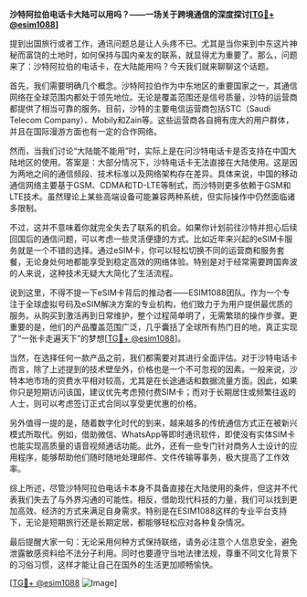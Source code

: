 **沙特阿拉伯电话卡大陆可以用吗？——一场关于跨境通信的深度探讨[[TG💪+ @esim1088](https://t.me/s/esim1088)]**

提到出国旅行或者工作，通讯问题总是让人头疼不已。尤其是当你来到中东这片神秘而富饶的土地时，如何保持与国内亲友的联系，就显得尤为重要了。那么，问题来了：沙特阿拉伯的电话卡，在大陆能用吗？今天我们就来聊聊这个话题。

首先，我们需要明确几个概念。沙特阿拉伯作为中东地区的重要国家之一，其通信网络在全球范围内都处于领先地位。无论是覆盖范围还是信号质量，沙特的运营商都提供了相当可靠的服务。目前，沙特的主要电信运营商包括STC（Saudi Telecom Company）、Mobily和Zain等。这些运营商各自拥有庞大的用户群体，并且在国际漫游方面也有一定的合作网络。

然而，当我们讨论“大陆能不能用”时，实际上是在问沙特电话卡是否支持在中国大陆地区的使用。答案是：大部分情况下，沙特电话卡无法直接在大陆使用。这是因为两地之间的通信频段、技术标准以及网络架构存在差异。具体来说，中国的移动通信网络主要基于GSM、CDMA和TD-LTE等制式，而沙特则更多依赖于GSM和LTE技术。虽然理论上某些高端设备可能兼容两种系统，但实际操作中仍然面临诸多限制。

不过，这并不意味着你就完全失去了联系的机会。如果你计划前往沙特并担心后续回国后的通信问题，可以考虑一些灵活便捷的方式。比如近年来兴起的eSIM卡服务就是一个不错的选择。通过eSIM卡，你可以轻松切换不同的运营商和服务套餐，无论身处何地都能享受到稳定高效的网络体验。特别是对于经常需要跨国奔波的人来说，这种技术无疑大大简化了生活流程。

说到这里，不得不提一下eSIM卡背后的推动者——ESIM1088团队。作为一个专注于全球虚拟号码及eSIM解决方案的专业机构，他们致力于为用户提供最优质的服务。从购买到激活再到日常维护，整个过程简单明了，无需繁琐的操作步骤。更重要的是，他们的产品覆盖范围广泛，几乎囊括了全球所有热门目的地，真正实现了“一张卡走遍天下”的梦想[[TG💪+ @esim1088](https://t.me/s/esim1088)]。

当然，在选择任何一款产品之前，我们都需要对其进行全面评估。对于沙特电话卡而言，除了上述提到的技术壁垒外，价格也是一个不可忽视的因素。一般来说，沙特本地市场的资费水平相对较高，尤其是在长途通话和数据流量方面。因此，如果你只是短期访问该国，建议优先考虑预付费SIM卡；而对于长期居住或频繁往返的人士，则可以考虑签订正式合同以享受更优惠的价格。

另外值得一提的是，随着数字化时代的到来，越来越多的传统通信方式正在被新兴模式所取代。例如，借助微信、WhatsApp等即时通讯软件，即使没有实体SIM卡也能实现高质量的语音视频通话功能。此外，还有一些专门针对商务人士设计的应用程序，能够帮助他们随时随地处理邮件、文件传输等事务，极大提高了工作效率。

综上所述，尽管沙特阿拉伯电话卡本身不具备直接在大陆使用的条件，但这并不代表我们失去了与外界沟通的可能性。相反，借助现代科技的力量，我们可以找到更加高效、经济的方式来满足自身需求。特别是在ESIM1088这样的专业平台支持下，无论是短期旅行还是长期定居，都能够轻松应对各种复杂情况。

最后提醒大家一句：无论采用何种方式保持联络，请务必注意个人信息安全，避免泄露敏感资料给不法分子利用。同时也要遵守当地法律法规，尊重不同文化背景下的习俗习惯，这样才能让自己在国外的生活更加顺畅愉快。

[[TG💪+ @esim1088](https://t.me/s/esim1088) ![Image](https://i.postimg.cc/4NQfJmqS/Snipaste-2025-05-13-00-14-12.png)]